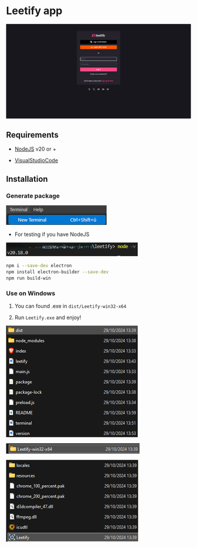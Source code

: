 # Leetify app

![sample](leetify.png)


## Requirements

- [NodeJS](https://nodejs.org) v20 or +

- [VisualStudioCode](https://code.visualstudio.com/)

## Installation

### Generate package

![sample](terminal.png)

- For testing if you have NodeJS

![sample](version.png)


```sh
npm i --save-dev electron
npm install electron-builder --save-dev
npm run build-win

```

### Use on Windows

1. You can found .exe in `dist/Leetify-win32-x64` 

2. Run `Leetify.exe` and enjoy!

![sample](dist.png)

![sample](win32-x64.png)

![sample](exe.png)